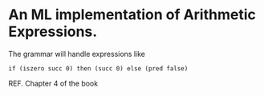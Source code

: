 ﻿# An ML implementation of Arithmetic Expressions.

The grammar will handle expressions like 

`if (iszero succ 0) then (succ 0) else (pred false)`

REF. Chapter 4 of the book